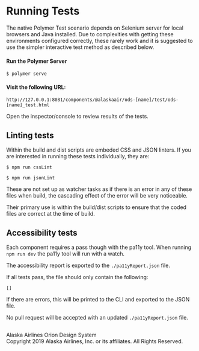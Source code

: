 # Running Tests

The native Polymer Test scenario depends on Selenium server for local browsers and Java installed. Due to complexities with getting these environments configured correctly, these rarely work and it is suggested to use the simpler interactive test method as described below.

#### Run the Polymer Server

```
$ polymer serve
```

#### Visit the following URL:

```
http://127.0.0.1:8081/components/@alaskaair/ods-[name]/test/ods-[name]_test.html
```

Open the inspector/console to review results of the tests.


## Linting tests

Within the build and dist scripts are embeded CSS and JSON linters. If you are interested in running these tests individually, they are:

```
$ npm run cssLint

$ npm run jsonLint
```

These are not set up as watcher tasks as if there is an error in any of these files when build, the cascading effect of the error will be very noticeable. 

Their primary use is within the build/dist scripts to ensure that the coded files are correct at the time of build.

## Accessibility tests

Each component requires a pass though with the pa11y tool. When running `npm run dev` the pa11y tool will run with a watch. 

The accessibility report is exported to the `./pa11yReport.json` file. 

If all tests pass, the file should only contain the following:

```
[]
```

If there are errors, this will be printed to the CLI and exported to the JSON file. 

No pull request will be accepted with an updated `./pa11yReport.json` file. 

## 

Alaska Airlines Orion Design System<br>
Copyright 2019 Alaska Airlines, Inc. or its affiliates. All Rights Reserved.

